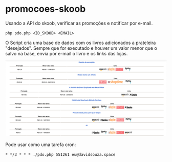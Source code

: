 # promocoes-skoob

Usando a API do skoob, verificar as promoções e notificar por e-mail.

```
php pdo.php <ID_SKOOB> <EMAIL>
```

O Script cria uma base de dados com os livros adicionados a prateleira "desejados". 
Sempre que for executado e houver um valor menor que o salvo na base, envia por e-mail o livro e os links das lojas.

![](./Screen%20Shot%202019-07-23%20at%2014.58.07.png)


Pode usar como uma tarefa cron:
```
* */3 * * * ./pdo.php 551261 eu@davidsouza.space
```

